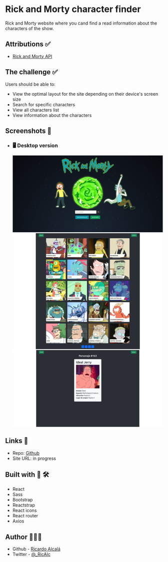# Rick and Morty character finder

Rick and Morty website where you cand find a read information about the characters of the show.

## Attributions ✅

- [Rick and Morty API](https://rickandmortyapi.com/)

## The challenge ✅

Users should be able to:

- View the optimal layout for the site depending on their device's screen size
- Search for specific characters
- View all characters list
- View information about the characters

## Screenshots 📸

- ### 🖥️ Desktop version
  ![img](./screenshots/desktop.jpeg)
  ![img](./screenshots/desktop-2.jpeg)
  ![img](./screenshots/desktop-3.jpeg)

## Links 🔗

- Repo: [Github](https://github.com/RicAlc/rick-and-morty-website)
- Site URL: in progress

## Built with 🧰 🛠️

- React
- Sass
- Bootstrap
- Reactstrap
- React icons
- React router
- Axios

## Author 🧑🏽‍💻

- Github - [Ricardo Alcalá](https://www.github.com/RicAlc)
- Twitter - [@\_RicAlc](https://twitter.com/_RicAlc)
